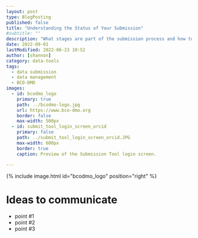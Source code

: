 ```yaml
---
layout: post
type: BlogPosting
published: false
title: "Understanding the Status of Your Submission"
#subtitle: ""
description: "What stages are part of the submission process and how to navigate them"
date: 2022-09-01
lastModified: 2022-06-23 10:52
author: [shannon]
category: data-tools
tags: 
  - data submission
  - data management
  - BCO-DMO
images:
  - id: bcodmo_logo
    primary: true
    path: ../bcodmo-logo.jpg
    url: https://www.bco-dmo.org
    border: false
    max-width: 500px
  - id: submit_tool_login_screen_orcid
    primary: false
    path: ../submit_tool_login_screen_orcid.JPG
    max-width: 600px
    border: true
    caption: Preview of the Submission Tool login screen.
 
---
```

{% include image.html id="bcodmo_logo" position="right" %}

# Ideas to communicate

* point #1
* point #2
* point #3

